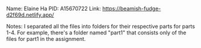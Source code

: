 Name: Elaine Ha
PID: A15670722
Link: https://beamish-fudge-d2f69d.netlify.app/

Notes: 
I separated all the files into folders for their respective parts for parts 1-4. For example, there's a folder named "part1" that consists only of the files for part1 in the assignment.